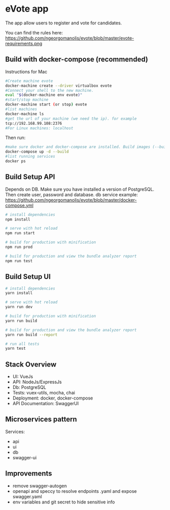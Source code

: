 # eVote app 

The app allow users to register and vote for candidates. 

You can find the rules here: https://github.com/ngeorgomanolis/evote/blob/master/evote-requirements.png

## Build with docker-compose (recommended)

Instructions for Mac
``` bash
#Create machine evote
docker-machine create --driver virtualbox evote
#Connect your shell to the new machine.
eval "$(docker-machine env evote)"
#start/stop machine
docker-machine start (or stop) evote
#list machines
docker-machine ls 
#get the url of your machine (we need the ip). for example
tcp://192.168.99.108:2376 
#For Linux machines: localhost
``` 
Then run: 
``` bash
#make sure docker and docker-compose are installed. Build images (--build) and run in background (-d) 
docker-compose up -d --build
#list running services
docker ps
```

## Build Setup API 

Depends on DB. Make sure you have installed a version of PostgreSQL. Then create user, password and database. 
db service example: https://github.com/ngeorgomanolis/evote/blob/master/docker-compose.yml

``` bash
# install dependencies
npm install

# serve with hot reload 
npm run start

# build for production with minification
npm run prod

# build for production and view the bundle analyzer report
npm run test
```

## Build Setup UI
``` bash
# install dependencies
yarn install

# serve with hot reload 
yarn run dev

# build for production with minification
yarn run build

# build for production and view the bundle analyzer report
yarn run build --report

# run all tests
yarn test
```

## Stack Overview

- UI: VueJs
- API: NodeJs/ExpressJs  
- Db: PostgreSQL
- Tests: vuex-utils, mocha, chai
- Deployment: docker, docker-compose
- API Documentation: SwaggerUI


## Microservices pattern
Services:
- api
- ui
- db
- swagger-ui


## Improvements
- remove swagger-autogen
- openapi and speccy to resolve endpoints .yaml and expose swagger.yaml 
- env variables and git secret to hide sensitive info

